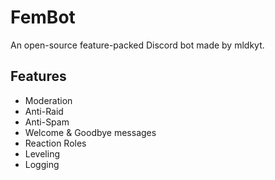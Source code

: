 # FemBot

An open-source feature-packed Discord bot made by mldkyt.

## Features

-   Moderation
-   Anti-Raid
-   Anti-Spam
-   Welcome & Goodbye messages
-   Reaction Roles
-   Leveling
-   Logging
